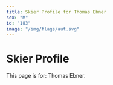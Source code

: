 ```yaml
---
title: Skier Profile for Thomas Ebner
sex: "M"
id: "183"
image: "/img/flags/aut.svg" 
---
```


# Skier Profile

This page is for: Thomas Ebner.
    